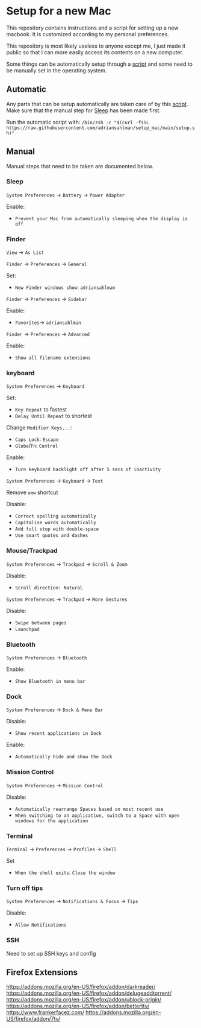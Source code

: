 # Setup for a new Mac
This repository contains instructions and a script for setting up a new macbook. It is customized according to my personal preferences.

This repository is most likely useless to anyone except me, I just made it public so that I can more easily access its contents on a new computer.

Some things can be automatically setup through a [script](/setup) and some need to be manually set in the operating system.

## Automatic
Any parts that can be setup automatically are taken care of by this [script](/setup). Make sure that the manual step for [Sleep](#Sleep) has been made first.

Run the automatic script with:
`/bin/zsh -c "$(curl -fsSL https://raw.githubusercontent.com/adriansahlman/setup_mac/main/setup.sh)"`

## Manual
Manual steps that need to be taken are documented below.

### Sleep
`System Preferences` -> `Battery` -> `Power Adapter`

Enable:
* `Prevent your Mac from automatically sleeping when the display is off`


### Finder
`View` -> `As List`


`Finder` -> `Preferences` -> `General`


Set:
* `New Finder windows show`: `adriansahlman`


`Finder` -> `Preferences` -> `Sidebar`

Enable:
* `Favorites`-> `adriansahlman`


`Finder` -> `Preferences` -> `Advanced`

Enable:
* `Show all filename extensions`

### keyboard
`System Preferences` -> `Keyboard`

Set:
* `Key Repeat` to fastest
* `Delay Until Repeat` to shortest

Change `Modifier Keys...`:
* `Caps Lock`: `Escape`
* `Globe`/`Fn`: `Control`

Enable:
* `Turn keyboard backlight off after 5 secs of inactivity`

`System Preferences` -> `Keyboard` -> `Text`

Remove `omw` shortcut

Disable:
* `Correct spelling automatically`
* `Capitalise words automatically`
* `Add full stop with double-space`
* `Use smart quotes and dashes`


### Mouse/Trackpad
`System Preferences` -> `Trackpad` -> `Scroll & Zoom`

Disable:
* `Scroll direction: Natural`

`System Preferences` -> `Trackpad` -> `More Gestures`

Disable:
* `Swipe between pages`
* `Launchpad`


### Bluetooth
`System Preferences` -> `Bluetooth`

Enable:
* `Show Bluetooth in menu bar`


### Dock
`System Preferences` -> `Dock & Menu Bar`

Disable:
* `Show recent applications in Dock`

Enable:
* `Automatically hide and show the Dock`

### Mission Control
`System Preferences` -> `Mission Control`

Disable:
* `Automatically rearrange Spaces based on most recent use`
* `When switching to an application, switch to a Space with open windows for the application`


### Terminal
`Terminal` -> `Preferences` -> `Profiles` -> `Shell`

Set
* `When the shell exits`: `Close the window`


### Turn off tips
`System Preferences` -> `Notifications & Focus` -> `Tips`

Disable:
* `Allow Notifications`


### SSH
Need to set up SSH keys and config

## Firefox Extensions
https://addons.mozilla.org/en-US/firefox/addon/darkreader/
https://addons.mozilla.org/en-US/firefox/addon/delugeaddtorrent/
https://addons.mozilla.org/en-US/firefox/addon/ublock-origin/
https://addons.mozilla.org/en-US/firefox/addon/betterttv/
https://www.frankerfacez.com/
https://addons.mozilla.org/en-US/firefox/addon/7tv/
